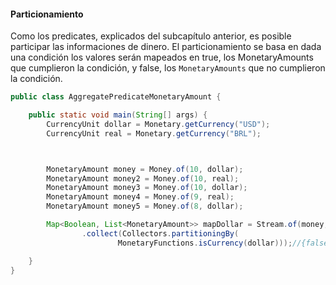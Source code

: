 #### Particionamiento


Como los predicates, explicados del subcapítulo anterior, es posible participar las informaciones de dinero. El particionamiento se basa en dada una condición los valores serán mapeados en true, los MonetaryAmounts que cumplieron la condición, y false, los `MonetaryAmounts` que no cumplieron la condición.


```java
public class AggregatePredicateMonetaryAmount {

    public static void main(String[] args) {
        CurrencyUnit dollar = Monetary.getCurrency("USD");
        CurrencyUnit real = Monetary.getCurrency("BRL");



        MonetaryAmount money = Money.of(10, dollar);
        MonetaryAmount money2 = Money.of(10, real);
        MonetaryAmount money3 = Money.of(10, dollar);
        MonetaryAmount money4 = Money.of(9, real);
        MonetaryAmount money5 = Money.of(8, dollar);

        Map<Boolean, List<MonetaryAmount>> mapDollar = Stream.of(money, money2, money3, money4, money5)
                .collect(Collectors.partitioningBy(
                        MonetaryFunctions.isCurrency(dollar)));//{false=[BRL 10, BRL 9], true=[USD 10, USD 10, USD 8]}

    }
}
```